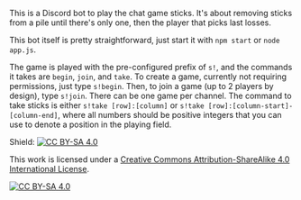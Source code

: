 This is a Discord bot to play the chat game sticks. It's about removing sticks from a pile until there's only one, then the player that picks last losses.

This bot itself is pretty straightforward, just start it with `npm start` or `node app.js`.

The game is played with the pre-configured prefix of `s!`, and the commands it takes are `begin`, `join`, and `take`. To create a game, currently not requiring permissions, just type `s!begin`. Then, to join a game (up to 2 players by design), type `s!join`. There can be one game per channel. The command to take sticks is either `s!take [row]:[column]` or `s!take [row]:[column-start]-[column-end]`, where all numbers should be positive integers that you can use to denote a position in the playing field.

Shield: [![CC BY-SA 4.0][cc-by-sa-shield]][cc-by-sa]

This work is licensed under a [Creative Commons Attribution-ShareAlike 4.0
International License][cc-by-sa].

[![CC BY-SA 4.0][cc-by-sa-image]][cc-by-sa]

[cc-by-sa]: http://creativecommons.org/licenses/by-sa/4.0/
[cc-by-sa-image]: https://licensebuttons.net/l/by-sa/4.0/88x31.png
[cc-by-sa-shield]: https://img.shields.io/badge/License-CC%20BY--SA%204.0-lightgrey.svg
